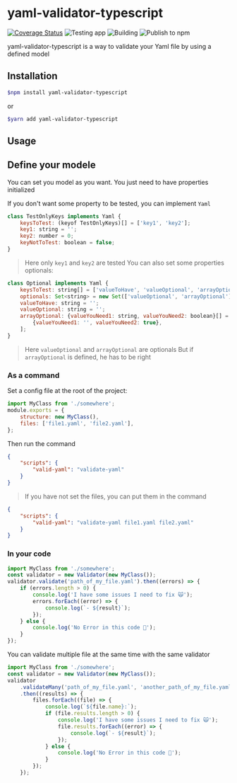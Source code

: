 # yaml-validator-typescript

[![Coverage Status](https://coveralls.io/repos/github/Milihhard/yaml-validator-typescript/badge.svg?branch=master)](https://coveralls.io/github/Milihhard/yaml-validator-typescript?branch=master) ![Testing app](https://github.com/Milihhard/yaml-validator-typescript/workflows/Testing%20app/badge.svg) ![Building](https://github.com/Milihhard/yaml-validator-typescript/workflows/Building/badge.svg) ![Publish to npm](https://github.com/Milihhard/yaml-validator-typescript/workflows/Publish%20to%20npm/badge.svg)

yaml-validator-typescript is a way to validate your Yaml file by using a defined model

## Installation

```bash
$npm install yaml-validator-typescript
```

or

```bash
$yarn add yaml-validator-typescript
```

## Usage

## Define your modele

You can set you model as you want. You just need to have properties initialized

If you don't want some property to be tested, you can implement `Yaml`

```javascript
class TestOnlyKeys implements Yaml {
    keysToTest: (keyof TestOnlyKeys)[] = ['key1', 'key2'];
    key1: string = '';
    key2: number = 0;
    keyNotToTest: boolean = false;
}
```

> Here only `key1` and `key2` are tested
> You can also set some properties optionals:

```javascript
class Optional implements Yaml {
    keysToTest: string[] = ['valueToHave', 'valueOptional', 'arrayOptional'];
    optionals: Set<string> = new Set(['valueOptional', 'arrayOptional']);
    valueToHave: string = '';
    valueOptional: string = '';
    arrayOptional: {valueYouNeed1: string, valueYouNeed2: boolean}[] = [
        {valueYouNeed1: '', valueYouNeed2: true},
    ];
}
```

> Here `valueOptional` and `arrayOptional` are optionals
> But if `arrayOptional` is defined, he has to be right

### As a command

Set a config file at the root of the project:

```javascript
import MyClass from './somewhere';
module.exports = {
    structure: new MyClass(),
    files: ['file1.yaml', 'file2.yaml'],
};
```

Then run the command

```json
{
    "scripts": {
        "valid-yaml": "validate-yaml"
    }
}
```

> If you have not set the files, you can put them in the command

```json
{
    "scripts": {
        "valid-yaml": "validate-yaml file1.yaml file2.yaml"
    }
}
```

### In your code

```typescript
import MyClass from './somewhere';
const validator = new Validator(new MyClass());
validator.validate('path_of_my_file.yaml').then((errors) => {
    if (errors.length > 0) {
        console.log('I have some issues I need to fix 🙀');
        errors.forEach((error) => {
            console.log(`- ${result}`);
        });
    } else {
        console.log('No Error in this code 💪');
    }
});
```

You can validate multiple file at the same time with the same validator

```typescript
import MyClass from './somewhere';
const validator = new Validator(new MyClass());
validator
    .validateMany('path_of_my_file.yaml', 'another_path_of_my_file.yaml')
    .then((results) => {
        files.forEach((file) => {
            console.log(`${file.name}:`);
            if (file.results.length > 0) {
                console.log('I have some issues I need to fix 🙀');
                file.results.forEach((error) => {
                    console.log(`- ${result}`);
                });
            } else {
                console.log('No Error in this code 💪');
            }
        });
    });
```
